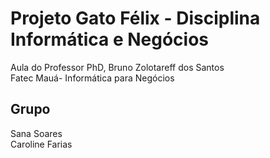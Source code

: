 # Projeto Gato Félix - Disciplina Informática e Negócios
Aula do Professor PhD, Bruno Zolotareff dos Santos <br>
Fatec Mauá- Informática para Negócios 

## Grupo

Sana Soares <br>
Caroline Farias
